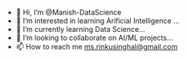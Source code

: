 - 👋 Hi, I’m @Manish-DataScience
- 👀 I’m interested in learning Arificial Intelligence ...
- 🌱 I’m currently learning Data Science...
- 💞️ I’m looking to collaborate on AI/ML projects...
- 📫 How to reach me ms.rinkusinghal@gmail.com

<!---
Manish-DataScience/Manish-DataScience is a ✨ special ✨ repository because its `README.md` (this file) appears on your GitHub profile.
You can click the Preview link to take a look at your changes.
--->
